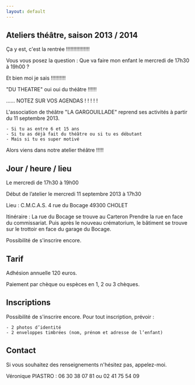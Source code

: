 ```yaml
---
layout: default
---
```


## Ateliers théâtre, saison 2013 / 2014

Ça y est, c'est la rentrée !!!!!!!!!!!!!!!!

Vous vous posez la question : Que va faire mon enfant le mercredi de 17h30 à 19h00 ?

Et bien moi je sais !!!!!!!!!!

"DU THEATRE" oui oui du théâtre !!!!!!

...... NOTEZ SUR VOS AGENDAS ! ! ! ! !

L'association de théâtre "LA GARGOUILLADE" reprend ses activités à partir du 11 septembre 2013.

    - Si tu as entre 6 et 15 ans
    - Si tu as déjà fait du théâtre ou si tu es débutant
    - Mais si tu es super motivé

Alors viens dans notre atelier théâtre !!!!!

## Jour / heure / lieu

Le mercredi de 17h30 à 19h00

Début de l’atelier le mercredi 11 septembre 2013 à 17h30

Lieu : C.M.C.A.S.
4 rue du Bocage
49300 CHOLET

Itinéraire :
La rue du Bocage se trouve au Carteron
Prendre la rue en face du commissariat.
Puis après le nouveau crématorium, le bâtiment se trouve sur le trottoir en face du garage du Bocage.

Possibilité de s'inscrire encore.

## Tarif

Adhésion annuelle 120 euros.

Paiement par chèque ou espèces
en 1, 2 ou 3 chèques.

## Inscriptions

Possibilité de s'inscrire encore. Pour tout inscription, prévoir :

    - 2 photos d’identité
    - 2 enveloppes timbrées (nom, prénom et adresse de l’enfant)

## Contact

Si vous souhaitez des renseignements n'hésitez pas, appelez-moi.

Véronique PIASTRO : 06 30 38 07 81 ou 02 41 75 54 09
